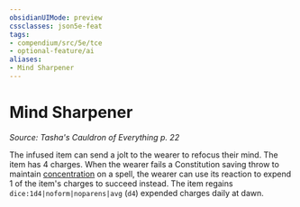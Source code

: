 ```yaml
---
obsidianUIMode: preview
cssclasses: json5e-feat
tags:
- compendium/src/5e/tce
- optional-feature/ai
aliases:
- Mind Sharpener
---
```

# Mind Sharpener
*Source: Tasha's Cauldron of Everything p. 22*  

The infused item can send a jolt to the wearer to refocus their mind. The item has 4 charges. When the wearer fails a Constitution saving throw to maintain [concentration](conditions.md#Concentration) on a spell, the wearer can use its reaction to expend 1 of the item's charges to succeed instead. The item regains `dice:1d4|noform|noparens|avg` (`d4`) expended charges daily at dawn.